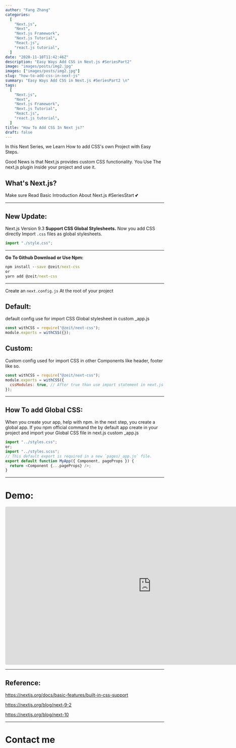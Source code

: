 ```yaml
---
author: "Fang Zhang"
categories:
  [
    "Next.js",
    "Next",
    "Next.js Framework",
    "Next.js Tutorial",
    "React.js",
    "react.js tutorial",
  ]
date: "2020-11-10T11:42:46Z"
description: "Easy Ways Add CSS in Next.js #SeriesPart2"
image: "images/posts/img2.jpg"
images: ["images/posts/img2.jpg"]
slug: "how-to-add-css-in-next-js"
summary: "Easy Ways Add CSS in Next.js #SeriesPart2 \n"
tags:
  [
    "Next.js",
    "Next",
    "Next.js Framework",
    "Next.js Tutorial",
    "React.js",
    "react.js tutorial",
  ]
title: "How To Add CSS In Next js?"
draft: false
---
```


In this Next Series, we Learn How to add CSS's own Project with Easy Steps.

Good News is that Next.js provides custom CSS functionality. You Use The next.js plugin inside your project and use it.

## What's Next.js?

Make sure Read Basic Introduction About Next.js #SeriesStart 💕

---

## New Update:

Next.js Version 9.3 **Support CSS Global Stylesheets.** Now you add CSS directly Import `.css` files as global stylesheets.

```javascript
import "./style.css";
```

---

**Go To Github Download or Use Npm:**

```cmd
npm install --save @zeit/next-css
or
yarn add @zeit/next-css
```

---

Create an `next.config.js` At the root of your project

## Default:

default config use for import CSS Global stylesheet in custom \_app.js

```javascript
const withCSS = require("@zeit/next-css");
module.exports = withCSS({});
```

## Custom:

Custom config used for import CSS in other Components like header, footer like so.

```javascript
const withCSS = require("@zeit/next-css");
module.exports = withCSS({
  cssModules: true, // After true than use import statement in next.js
});
```

---

## How To add Global CSS:

When you create your app, help with npm. in the next step, you create a global app. If you npm official command the by default app create in your project and import your Global CSS file in next.js custom \_app.js

```javascript
import "../styles.css";
or;
import "../styles.scss";
// This default export is required in a new `pages/_app.js` file.
export default function MyApp({ Component, pageProps }) {
  return <Component {...pageProps} />;
}
```

---

# Demo:

<iframe width="924" height="500" src="https://codesandbox.io/embed/add-css-innextjs-8pdds?from-embed" style="border:0; border-radius: 4px; overflow:hidden;" sandbox="allow-modals allow-forms allow-popups allow-scripts allow-same-origin"></iframe>

---

## Reference:

https://nextjs.org/docs/basic-features/built-in-css-support

https://nextjs.org/blog/next-9-2

https://nextjs.org/blog/next-10

---

# Contact me